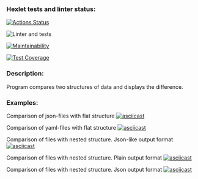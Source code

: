 ### Hexlet tests and linter status:
[![Actions Status](https://github.com/artemmrgz/python-project-lvl2/workflows/hexlet-check/badge.svg)](https://github.com/artemmrgz/python-project-lvl2/actions)

![Linter and tests](https://github.com/artemmrgz/python-project-lvl2/actions/workflows/linter_and_tests.yml/badge.svg)

[![Maintainability](https://api.codeclimate.com/v1/badges/6c38e6f7fb09c7d598d8/maintainability)](https://codeclimate.com/github/artemmrgz/python-project-lvl2/maintainability)

[![Test Coverage](https://api.codeclimate.com/v1/badges/6c38e6f7fb09c7d598d8/test_coverage)](https://codeclimate.com/github/artemmrgz/python-project-lvl2/test_coverage)

### Description:
Program compares two structures of data and displays the difference.

### Examples:

Comparison of json-files with flat structure
[![asciicast](https://asciinema.org/a/tyny2zuqr2kiMn2M0XmBRGrxK.png)](https://asciinema.org/a/tyny2zuqr2kiMn2M0XmBRGrxK)

Comparison of yaml-files with flat structure
[![asciicast](https://asciinema.org/a/ytI1q3VY4ZUBmRTs1D0tuRV7I.png)](https://asciinema.org/a/ytI1q3VY4ZUBmRTs1D0tuRV7I)

Comparison of files with nested structure. Json-like output format
[![asciicast](https://asciinema.org/a/aL6CrHoc96CIEBDNaBlXvoIAl.png)](https://asciinema.org/a/aL6CrHoc96CIEBDNaBlXvoIAl)

Comparison of files with nested structure. Plain output format
[![asciicast](https://asciinema.org/a/pzk8SQWR4lrXB1cAxz0wzGOVs.png)](https://asciinema.org/a/pzk8SQWR4lrXB1cAxz0wzGOVs)

Comparison of files with nested structure. Json output format
[![asciicast](https://asciinema.org/a/V5kVKpxCTVaacEC615CTjFeJS.png)](https://asciinema.org/a/V5kVKpxCTVaacEC615CTjFeJS)

